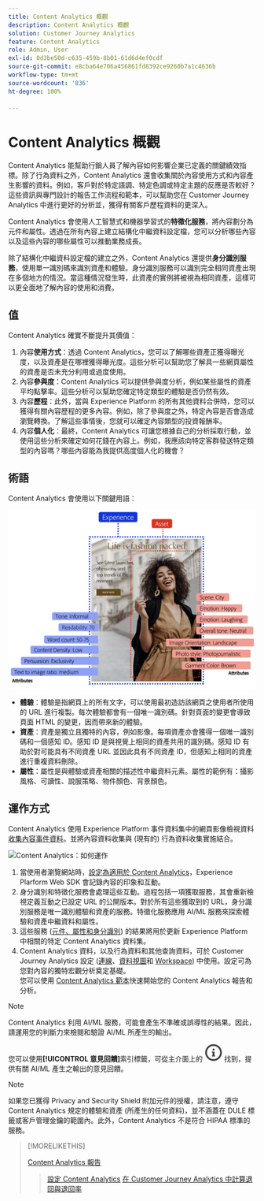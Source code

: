 ```yaml
---
title: Content Analytics 概觀
description: Content Analytics 概觀
solution: Customer Journey Analytics
feature: Content Analytics
role: Admin, User
exl-id: 0d3be50d-c635-459b-8b01-61d6d4ef0cdf
source-git-commit: e8cba64e706a456861fd8392ce9260b7a1c4636b
workflow-type: tm+mt
source-wordcount: '836'
ht-degree: 100%

---
```


# Content Analytics 概觀

Content Analytics 能幫助行銷人員了解內容如何影響企業已定義的關鍵績效指標。除了行為資料之外，Content Analytics 還會收集關於內容使用方式和內容產生影響的資料。例如，客戶對於特定語調、特定色調或特定主題的反應是否較好？這些資訊與專門設計的報告工作流程和範本，可以幫助您在 Customer Journey Analytics 中進行更好的分析並，獲得有關客戶歷程資料的更深入。

Content Analytics 會使用人工智慧式和機器學習式的&#x200B;**特徵化服務**，將內容劃分為元件和屬性。透過在所有內容上建立結構化中繼資料設定檔，您可以分析哪些內容以及這些內容的哪些屬性可以推動業務成長。

除了結構化中繼資料設定檔的建立之外，Content Analytics 還提供&#x200B;**身分識別服務**，使用單一識別碼來識別資產和體驗。身分識別服務可以識別完全相同資產出現在多個地方的情況。當這種情況發生時，此資產的實例將被視為相同資產，這樣可以更全面地了解內容的使用和消費。

## 值

Content Analytics 確實不斷提升其價值：

1. 內容&#x200B;**使用方式**：透過 Content Analytics，您可以了解哪些資產正獲得曝光度，以及資產是在哪裡獲得曝光度。這些分析可以幫助您了解具一些網頁屬性的資產是否未充分利用或過度使用。
1. 內容&#x200B;**參與度**：Content Analytics 可以提供參與度分析，例如某些屬性的資產平均點擊率。這些分析可以幫助您確定特定類型的體驗是否仍然有效。
1. 內容&#x200B;**歷程**：此外，當與 Experience Platform 的所有其他資料合併時，您可以獲得有關內容歷程的更多內容。例如，除了參與度之外，特定內容是否會造成瀏覽轉換。了解這些事情後，您就可以確定內容類型的投資報酬率。
1. 內容&#x200B;**個人化**：最終，Content Analytics 可讓您根據自己的分析採取行動，並使用這些分析來確定如何花錢在內容上。例如，我應該向特定客群發送特定類型的內容嗎？哪些內容能為我提供高度個人化的機會？

## 術語

Content Analytics 會使用以下關鍵用語：

![資產和體驗](/help/content-analytics/assets/content-analytics-experience-asset.png)

* **體驗**：體驗是指網頁上的所有文字，可以使用最初造訪該網頁之使用者所使用的 URL 進行複製。每次體驗都會有一個唯一識別碼。針對頁面的變更會導致頁面 HTML 的變更，因而帶來新的體驗。
* **資產**：資產是獨立且獨特的內容，例如影像。每項資產亦會獲得一個唯一識別碼和一個感知 ID。感知 ID 是與視覺上相同的資產共用的識別碼。感知 ID 有助於對可能具有不同資產 URL 並因此具有不同資產 ID，但感知上相同的資產進行重複資料刪除。
* **屬性**：屬性是與體驗或資產相關的描述性中繼資料元素。屬性的範例有：攝影風格、可讀性、說服策略、物件顏色、背景顏色。

## 運作方式

Content Analytics 使用 Experience Platform 事件資料集中的網頁影像檢視資料[收集內容事件資料](config/datacollection.md)。並將內容資料收集與 (現有的) 行為資料收集實施結合。

![Content Analytics：如何運作](assets/aca-overview.gif)

1. 當使用者瀏覽網站時，[設定為適用於 Content Analytics](config/configuration.md)，Experience Plarform Web SDK 會記錄內容的印象和互動。
1. 身分識別和特徵化服務會處理這些互動。過程包括一項獲取服務，其會重新檢視定義互動之已設定 URL 的公開版本。對於所有這些獲取到的 URL，身分識別服務是唯一識別體驗和資產的服務。特徵化服務應用 AI/ML 服務來探索體驗和資產中繼資料和屬性。
1. 這些服務 ([元件、屬性和身分識別](/help/content-analytics/report/components.md)) 的結果將用於更新 Experience Platform 中相關的特定 Content Analytics 資料集。
1. Content Analytics 資料，以及行為資料和其他查詢資料，可於 Customer Journey Analytics 設定 ([連線](/help/connections/overview.md)、[資料視圖](/help/data-views/data-views.md)和 [Workspace](/help/analysis-workspace/home.md)) 中使用。設定可為您對內容的獨特宏觀分析奠定基礎。<br/>您可以使用 [Content Analytics 範本](/help/content-analytics/report/report.md#template)快速開始您的 Content Analytics 報告和分析。


>[!NOTE]
>
>Content Analytics 利用 AI/ML 服務，可能會產生不準確或誤導性的結果。因此，請運用您的判斷力來檢閱和驗證 AI/ML 所產生的輸出。
>
>您可以使用&#x200B;**[!UICONTROL 意見回饋]**&#x200B;索引標籤，可從主介面上的 ![InfoOutline](/help/assets/icons/InfoOutline.svg) 找到，提供有關 AI/ML 產生之輸出的意見回饋。
>

>[!NOTE]
>
>如果您已獲得 Privacy and Security Shield 附加元件的授權，請注意，遵守 Content Analytics 規定的體驗和資產 (所產生的任何資料)，並不涵蓋在 DULE 標籤或客戶管理金鑰的範圍內。此外，Content Analytics 不是符合 HIPAA 標準的服務。
>


>[!MORELIKETHIS]
>
>[Content Analytics 報告](report/report.md)
>>[設定 Content Analytics](config/configuration.md)
>>[在 Customer Journey Analytics 中計算退回與退回率](https://experienceleaguecommunities.adobe.com/t5/adobe-analytics-blogs/calculating-bounces-amp-bounce-rate-in-adobe-customer-journey/ba-p/706446#M454)
>


